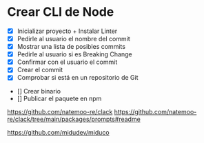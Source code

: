 # Crear CLI de Node

- [X] Inicializar proyecto + Instalar Linter
- [X] Pedirle al usuario el nombre del commit
- [X] Mostrar una lista de posibles commits
- [X] Pedirle al usuario si es Breaking Change
- [X] Confirmar con el usuario el commit
- [X] Crear el commit
- [X] Comprobar si está en un repositorio de Git
- [] Crear binario
- [] Publicar el paquete en npm

https://github.com/natemoo-re/clack
https://github.com/natemoo-re/clack/tree/main/packages/prompts#readme

https://github.com/midudev/miduco
